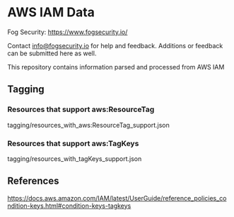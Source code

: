 # AWS IAM Data

Fog Security: https://www.fogsecurity.io/ 

Contact info@fogsecurity.io for help and feedback. Additions or feedback can be submitted here as well.

This repository contains information parsed and processed from AWS IAM

## Tagging

### Resources that support aws:ResourceTag

tagging/resources_with_aws:ResourceTag_support.json

### Resources that support aws:TagKeys

tagging/resources_with_tagKeys_support.json

## References

https://docs.aws.amazon.com/IAM/latest/UserGuide/reference_policies_condition-keys.html#condition-keys-tagkeys
